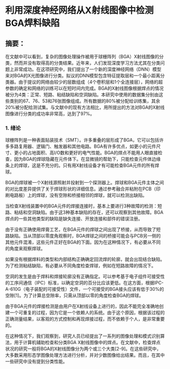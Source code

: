 # 利用深度神经网络从X射线图像中检测BGA焊料缺陷



## 摘要：

​		在文献中可以看到，复杂的图像处理操作被用于球栅阵列（BGA）X射线图像的分类，然而并没有取得高的分类结果。近年来，人们发现深度学习方法尤其在分类问题上非常成功。在这项研究中，我们提出了一个新的深度神经网络（DNN）模型来对BGA的X光图像进行分类。拟议的DNN模型包含特征提取层和一个最小距离分类器。由于提议的网络由较少的层数组成（4个卷积层和1个全连接层），网络的超参数的确定和网络的训练可以在短时间内完成。BGA的X射线图像根据焊点的情况被分为4类：正常、短路、粘结缺陷和空洞缺陷。本研究中使用的数据集分别由这些类别的67、76、53和76张图像组成。所有数据的80%被分配给训练集，其余20%被分配给测试集。与文献中的现有方法相比，用所提出的方法对BGA的X射线图像进行分类的成功率非常高，达到了97%。



### 1. 绪论

​		球栅阵列是一种表面贴装技术（SMT）。许多重叠的层形成了BGA，它可以包括许多多路复用器、逻辑门、触发器和其他电路。BGA有许多优点，如更小的元件尺寸、更小的占地面积、高I/O数和更好的电气性能。BGA的焊点不能用人眼直接检查，因为BGA的焊球隐藏在元件体下。在显微镜的帮助下，只能检查元件体边缘条上的焊球，这是不充分的。只有用X射线设备才有可能检查BGA元件的所有焊球。

​		BGA的焊球被一个X射线源照射并投射到一个探测器上。焊球和BGA元件主体之间的对比度差异提供了关于焊球形状的详细信息。通过参考融合并粘附在PCB（印刷电路板）上的焊球，没有空隙和桥接相邻的焊球，就可以检测出缺陷。

​		当检查X射线装置中的BGA元件的焊接连接时，基本上要进行3种故障的检测：短路、粘结和空洞缺陷。由于这3种基本缺陷的存在，还可以观察到其他故障。BGA焊点的一些其他类型的缺陷是缺失连接、开放连接和部件的错误注册。

​		由于没有正确使用焊膏工艺，在BGA元件的焊球之间出现了桥接，从而导致了短路缺陷。当从顶部以零度角观察时，BGA焊球之间的桥接可能会与PCB另一侧的其他元件混淆，这些元件正好在BGA的下面。因为在这种情况下，有必要从不同的角度来观察焊球。

​		如果没有根据焊料的类型和内部结构正确确定回流焊的轮廓，就会出现结合缺陷。为了检测粘结缺陷，有必要从不同角度检查焊球，例如在短路故障的情况下。

​		空洞的发生是由于焊料和焊接轮廓没有正确指定。可以参考基于电子组件可接受性的工序间通信（IPC）标准，以确定空洞的百分比应该更低。在这方面，根据IPC-A-610G（电子装配的可接受性）文件，一个可接受的BGA接头应该有低于30%的空隙[1]。为了计算总空隙率，只需从顶部以零的角度检查BGA的焊球。

​		由于BGA元件的焊接检测是由用户在X射线设备上进行的，因此不能完全准确地创建一个可重复的过程，因为它是一个依赖人的系统。由于这个原因，根据该过程的正确测量结果，以客观的方式控制和再现焊接过程，而不依赖于个人，是非常重要的。

​		在这种情况下，我们观察到，研究人员已经提出了一系列的图像处理和模式识别算法，用于计算机辅助检查和分类BGA X射线图像中的焊点。在文献中，检查焊点状况的研究一般将BGA的X射线图像分为两个或三个大类[2-9]。在这些研究中，大多数采用形态学图像处理方法进行分析，并对少数图像给出结果。而且，在其中一些研究中没有提到分类性能。